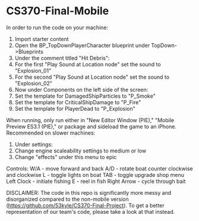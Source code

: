 # CS370-Final-Mobile

In order to run the code on your machine:

1) Import starter content
2) Open the BP_TopDownPlayerCharacter blueprint under TopDown->Blueprints
3) Under the comment titled "Hit Debris":
4) For the first "Play Sound at Location node" set the sound to "Explosion_01"
5) For the second "Play Sound at Location node" set the sound to "Explosion_02"
6) Now under Components on the left side of the screen:
7) Set the template for DamagedShipParticles to "P_Smoke"
8) Set the template for CriticalShipDamage to "P_Fire"
9) Set the template for PlayerDead to "P_Explosion"

When running, only run either in "New Editor Window (PIE)," "Mobile Preview ES3.1 (PIE)," or package and sideload the game to an iPhone.
Recommended on slower machines:
  1) Under settings:
  2) Change engine scaleability settings to medium or low
  3) Change "effects" under this menu to epic

Controls:
  W/A - move forward and back
  A/D - rotate boat counter clockwise and clockwise
  L - toggle lights on boat
  TAB - toggle upgrade shop menu 
  Left Clock - initiate fishing
  E - reel in fish
  Right Arrow - cycle through bait

DISCLAIMER:
The code in this repo is significantly more messy and disorganized compared to the non-mobile version (https://github.com/53kyle/CS370-Final-Project). To get a better representation of our team's code, please take a look at that instead.
